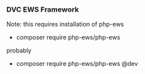 ### DVC EWS Framework

Note: this requires installation of php-ews
* composer require php-ews/php-ews

probably
* composer require php-ews/php-ews @dev
